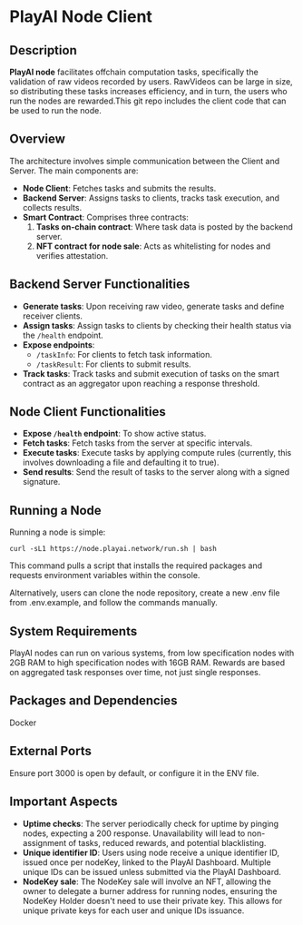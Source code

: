 # PlayAI Node Client

## Description

**PlayAI node** facilitates offchain computation tasks, specifically the validation of raw videos recorded by users. RawVideos can be large in size, so distributing these tasks increases efficiency, and in turn, the users who run the nodes are rewarded.This git repo includes the client code that can be used to run the node.

## Overview

The architecture involves simple communication between the Client and Server. The main components are:

- **Node Client**: Fetches tasks and submits the results.
- **Backend Server**: Assigns tasks to clients, tracks task execution, and collects results.
- **Smart Contract**: Comprises three contracts:
  1. **Tasks on-chain contract**: Where task data is posted by the backend server.
  2. **NFT contract for node sale**: Acts as whitelisting for nodes and verifies attestation.

## Backend Server Functionalities

- **Generate tasks**: Upon receiving raw video, generate tasks and define receiver clients.
- **Assign tasks**: Assign tasks to clients by checking their health status via the `/health` endpoint.
- **Expose endpoints**: 
  - `/taskInfo`: For clients to fetch task information.
  - `/taskResult`: For clients to submit results.
- **Track tasks**: Track tasks and submit execution of tasks on the smart contract as an aggregator upon reaching a response threshold.

## Node Client Functionalities

- **Expose `/health` endpoint**: To show active status.
- **Fetch tasks**: Fetch tasks from the server at specific intervals.
- **Execute tasks**: Execute tasks by applying compute rules (currently, this involves downloading a file and defaulting it to true).
- **Send results**: Send the result of tasks to the server along with a signed signature.

## Running a Node

Running a node is simple:

``` curl -sL1 https://node.playai.network/run.sh | bash ```

This command pulls a script that installs the required packages and requests environment variables within the console.

Alternatively, users can clone the node repository, create a new .env file from .env.example, and follow the commands manually.


## System Requirements
PlayAI nodes can run on various systems, from low specification nodes with 2GB RAM to high specification nodes with 16GB RAM. Rewards are based on aggregated task responses over time, not just single responses.

## Packages and Dependencies
Docker

## External Ports
Ensure port 3000 is open by default, or configure it in the ENV file.

## Important Aspects

- **Uptime checks**: The server periodically check for uptime by pinging nodes, expecting a 200 response. Unavailability will lead to non-assignment of tasks, reduced rewards, and potential blacklisting.
- **Unique identifier ID**: Users using node receive a unique identifier ID, issued once per nodeKey, linked to the PlayAI Dashboard. Multiple unique IDs can be issued unless submitted via the PlayAI Dashboard.
- **NodeKey sale**: The NodeKey sale will involve an NFT, allowing the owner to delegate a burner address for running nodes, ensuring the NodeKey Holder doesn't need to use their private key. This allows for unique private keys for each user and unique IDs issuance.





